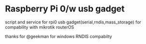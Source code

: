 # Raspberry Pi 0/w usb gadget

script and service for rpi0 usb gadget(serial,rndis,mass_storage) for compability with mikrotik routerOS

thanks for @geekman for windows RNDIS compabilty
